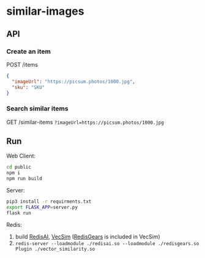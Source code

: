 # similar-images

## API

### Create an item
POST /items
```json
{
  "imageUrl": "https://picsum.photos/1000.jpg",
  "sku": "SKU"
}
```

### Search similar items
GET /similar-items
```?imageUrl=https://picsum.photos/1000.jpg```

## Run

Web Client:
```bash
cd public
npm i
npm run build 
```

Server:
```bash
pip3 install -r requirments.txt
export FLASK_APP=server.py
flask run
```

Redis:
1. build [RedisAI](https://github.com/RedisAI/RedisAI), [VecSim](https://github.com/RedisGears/VecSim) ([RedisGears](https://github.com/RedisGears/RedisGears) is included in VecSim)
2. ```redis-server --loadmodule ./redisai.so --loadmodule ./redisgears.so Plugin ./vector_similarity.so```
